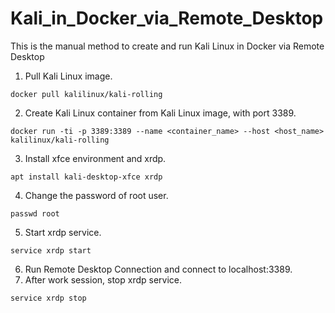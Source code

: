 # Kali_in_Docker_via_Remote_Desktop
This is the manual method to create and run Kali Linux in Docker via Remote Desktop

1. Pull Kali Linux image.
```
docker pull kalilinux/kali-rolling
```
2. Create Kali Linux container from Kali Linux image, with port 3389.
```
docker run -ti -p 3389:3389 --name <container_name> --host <host_name> kalilinux/kali-rolling
```
3. Install xfce environment and xrdp.
```
apt install kali-desktop-xfce xrdp 
```
4. Change the password of root user.
```
passwd root
```
5. Start xrdp service.
```
service xrdp start 
```
6. Run Remote Desktop Connection and connect to localhost:3389.
7. After work session, stop xrdp service.
```
service xrdp stop 
```
